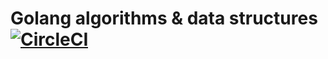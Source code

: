 # Golang algorithms & data structures [![CircleCI](https://circleci.com/gh/petergood/go-datastructures.svg?style=svg)](https://circleci.com/gh/petergood/go-datastructures)